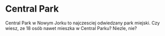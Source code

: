 # Central Park

Central Park w Nowym Jorku to najczesciej odwiedzany park miejski. Czy wiesz, ze
18 osób nawet mieszka w Central Parku? Niezle, nie?
